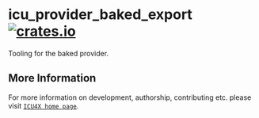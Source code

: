 # icu_provider_baked_export [![crates.io](https://img.shields.io/crates/v/icu_provider_baked_export)](https://crates.io/crates/icu_provider_baked_export)

<!-- cargo-rdme start -->

Tooling for the baked provider.

<!-- cargo-rdme end -->

## More Information

For more information on development, authorship, contributing etc. please visit [`ICU4X home page`](https://github.com/unicode-org/icu4x).

